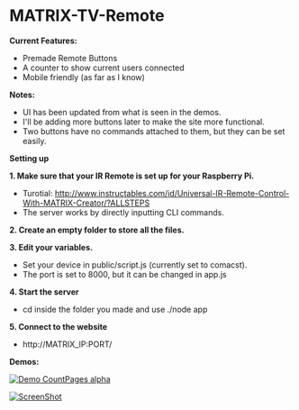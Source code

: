 # MATRIX-TV-Remote
<b>Current Features:</b>
  - Premade Remote Buttons<br>
  - A counter to show current users connected<br>
  - Mobile friendly (as far as I know)
  
<b>Notes:</b>
  - UI has been updated from what is seen in the demos.
  - I'll be adding more buttons later to make the site more functional.<br>
  - Two buttons have no commands attached to them, but they can be set easily.
  
<b>Setting up</b><br>

<b>1. Make sure that your IR Remote is set up for your Raspberry Pi.</b>
  - Turotial: http://www.instructables.com/id/Universal-IR-Remote-Control-With-MATRIX-Creator/?ALLSTEPS<br>
  - The server works by directly inputting CLI commands.<br>


<b>2. Create an empty folder to store all the files.</b><br>


<b>3. Edit your variables.</b>
  - Set your device in public/script.js (currently set to comacst).<br>
  - The port is set to 8000, but it can be changed in app.js<br>


<b>4. Start the server</b>
  - cd inside the folder you made and use ./node app<br>
  
<b>5. Connect to the website</b>
- http://MATRIX_IP:PORT/ <br>

<b>Demos:</b>

[![Demo CountPages alpha](https://j.gifs.com/mwE3R3.gif)](https://www.youtube.com/watch?v=lfOGHcrfKXI)

[![ScreenShot](https://i.ytimg.com/vi/U1H_PS9KK8s/hqdefault.jpg)](http://youtu.be/U1H_PS9KK8s)













